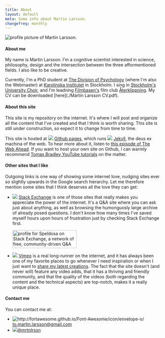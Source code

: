```yaml
---
title: About
layout: default
meta: Some info about Martin Larsson.
changefreq: monthly
---
```


<div class=imgTop><img class=profile src="/images/Martin.jpg" alt="profile picture of Martin Larsson."></div>

#### About me

My name is Martin Larsson. I'm a cognitive scientist interested in science, philosophy, design and the intersection between the three afformentioned fields. I also like to be creative.

Currently, I'm a PhD student at [The Division of Psychology](http://ki.se/en/the-division-of-psychology) (where I'm also the Webmaster) at [Karolinska Institutet](http://ki.se/en/startpage) in Stockholm. I sing in [Stockholm's University Choir](http://www.stockholmsuniversitetskor.se), and I'm leadning [Filmbasen's](http://www.filmbasen.se) film club [Återklippning](http://www.filmbasen.se/node/78351). My CV can be downloaded [here](./Martin Larsson CV.pdf).

#### About this site
This site is my repository on the internet. It's where I will post and organize all the content that I've created and that I think is worth sharing. This site is still under construction, so expect it to change from time to time.

This site is hosted at <img src="/images/GithubLogo.svg" class=icon> [Github pages](https://pages.github.com/), which runs <img src="/images/JekyllIcon.svg" class=iconJekyll> [Jekyll](http://jekyllrb.com/), the deus ex machina of the web. To hear more about it, listen to [this episode of The Web Ahead](http://5by5.tv/webahead/54)</a>. If you want to host your own site on Github, I can warmly recommend [Tomas Bradley YouTube tutorials](https://www.youtube.com/playlist?list=PLWjCJDeWfDdfVEcLGAfdJn_HXyM4Y7_k-) on the matter.

#### Other sites that I like
Outgoing links is one way of showing some internet love, nudging sites ever so slightly upwards in the Google search hierarchy. Let me therefore mention some sites that I think deserves all the love they can get: 

* <img src="/images/StackExchangeIcon.png" class=icon> [Stack Exchange](http://stackexchange.com/) is one of those sites that really makes you appreciate the power of the internet. It's a Q&A site where you can ask just about anything, as well as browsing the humonguosly large archive of already posed questions. I don't know how many times I've saved myself hours upon hours of frustration just by checking Stack Exchange first. <p><a href="http://stackexchange.com/users/178276/speldosa"><img src="http://stackexchange.com/users/flair/178276.png" width="208" height="58" alt="profile for Speldosa on Stack Exchange, a network of free, community-driven Q&amp;A sites" title="profile for Speldosa on Stack Exchange, a network of free, community-driven Q&amp;A sites" /></a></p>

* <img src="/images/VimeoIcon.svg" class=icon> [Vimeo](http://www.vimeo.com) is a real long-runner on the internet, and it has always been one of my favorite places to go whenever I need inspiration or when I just want to [share my latest creations](http://www.vimeo.com/speldosa). The fact that the site doesn't (and never will) feature any video adds, that it has a thriving and friendly community, and that the quality of the videos (both regarding the content and the technical aspects) are top-notch, makes it a really unique place.

#### Contact me
You can contact me at:
<ul class=bulletsWithoutBullets>
	<li><img src="/images/Mail.svg" title="http://fortawesome.github.io/Font-Awesome/icon/envelope-o/" class=icon> <a href="mailto:to.martin.larsson@gmail.com">to.martin.larsson@gmail.com</a></li>
	<li><img src="/images/TwitterIcon.svg" class=icon><a href="https://twitter.com/mrtnlrssn">@mrtnlrssn</a></li>
</ul>
